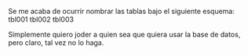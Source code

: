 Se me acaba de ocurrir nombrar las tablas bajo el siguiente esquema:
tbl001
tbl002
tbl003

Simplemente quiero joder a quien sea que quiera usar la base de datos, pero claro, tal vez no lo haga.